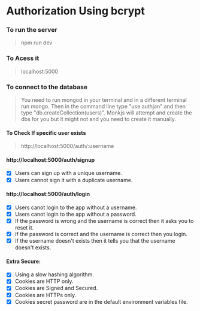 # Authorization Using bcrypt


### To run the server

> npm run dev

### To Acess it

> localhost:5000

### To connect to the database

> You need to run mongod in your terminal and in a different terminal run mongo. Then in the command line type "use authjan" and then type "db.createCollection(users)". Monkjs will attempt and create the dbs for you but it might not and you need to create it manually.

#### To Check If specific user exists
> http://localhost:5000/auth/:username


#### http://localhost:5000/auth/signup

- [x] Users can sign up with a unique username.
- [x] Users cannot sign it with a duplicate username.

#### http://localhost:5000/auth/login
- [x] Users canot login to the app without a username.
- [x] Users canot login to the app without a password.
- [x] If the password is wrong and the username is correct then it asks you to reset it.
- [x] If the password is correct and the username is correct then you login.
- [x] If the username doesn't exists then it tells you that the username doesn't exists.

#### Extra Secure:

- [x] Using a slow hashing algorithm.
- [x] Cookies are HTTP only.
- [x] Cookies are Signed and Secured.
- [x] Cookies are HTTPs only.
- [x] Cookies secret password are in the default environment variables file.